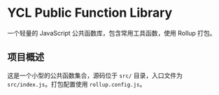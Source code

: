 # YCL Public Function Library

一个轻量的 JavaScript 公共函数库，包含常用工具函数，使用 Rollup 打包。

## 项目概述

这是一个小型的公共函数集合，源码位于 `src/` 目录，入口文件为 `src/index.js`。打包配置使用 `rollup.config.js`。